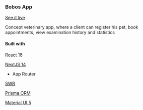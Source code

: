 ### Bobos App

[See it live](https://bobos.vercel.app/)

Concept veterinary app, where a client can register his pet, book appointments, view examination history and statistics

#### Built with

[React 18](https://react.dev/)

[NextJS 14](https://nextjs.org/)

-   App Router

[SWR](https://swr.vercel.app/)

[Prisma ORM](https://www.prisma.io/)

[Material UI 5](https://mui.com/)
